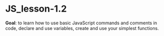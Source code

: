 # JS_lesson-1.2
**Goal**: to learn how to use basic JavaScript commands and comments in code, declare and use variables, create and use your simplest functions.

